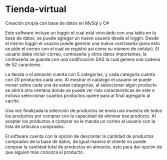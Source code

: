 Tienda-virtual
==============

Creación propia con base de datos en MySql y C#

Este software incluye un loggin el cual está vinculado con una tabla en la base de datos, se puede agregar un nuevo usuario desde el loggin. Desde el mismo loggin el usuario puede generar una nueva contraseña (para esto se pide el correo con el cual se registró así como su número de celular).
El usuario debe incluir correo, contraseña y otros datos importantes; la contraseña se guarda con una codificación SAS la cual genera una cadena de 52 caracteres.

La tienda o el almacén cuenta con 5 categorías, y cada categoría cuenta con 20 productos cada uno. Al mostrar el catalogo el usuario se puede mover sobre cada una de estas categorías, al seleccionar algún producto se abrirá otra ventana donde se puede ver más características de este e incluso seleccionar cuantos productos quiere para al final agregarlo al carrito.

Una vez finalizada la selección de productos se envía una muestra de todos los productos por comprar con la capacidad de eliminar ese producto. Al aceptar los productos a comprar se le manda un correo al usuario con la lista de artículos comprados.

El software cuenta con la opción de descontar la cantidad de productos comprados de la base de datos, de igual manera el cliente no puede comprar la cantidad total de productos en almacén, esto para dar opción de que alguien más conozca el producto.

